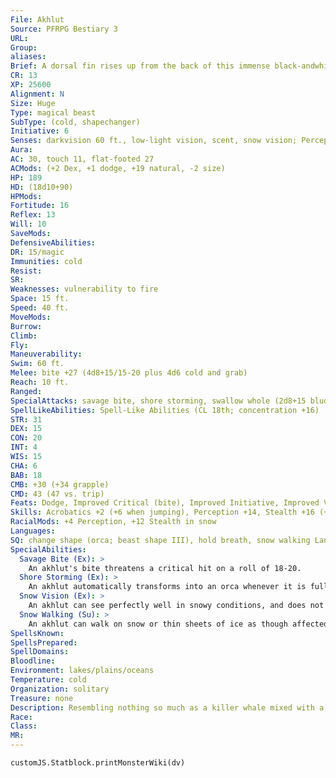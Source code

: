 ```yaml
---
File: Akhlut
Source: PFRPG Bestiary 3
URL: 
Group: 
aliases: 
Brief: A dorsal fin rises up from the back of this immense black-andwhite- furred, wolf like beast.
CR: 13
XP: 25600
Alignment: N
Size: Huge
Type: magical beast
SubType: (cold, shapechanger)
Initiative: 6
Senses: darkvision 60 ft., low-light vision, scent, snow vision; Perception +14
Aura: 
AC: 30, touch 11, flat-footed 27
ACMods: (+2 Dex, +1 dodge, +19 natural, -2 size)
HP: 189
HD: (18d10+90)
HPMods: 
Fortitude: 16
Reflex: 13
Will: 10
SaveMods: 
DefensiveAbilities: 
DR: 15/magic
Immunities: cold
Resist: 
SR: 
Weaknesses: vulnerability to fire
Space: 15 ft.
Speed: 40 ft.
MoveMods: 
Burrow: 
Climb: 
Fly: 
Maneuverability: 
Swim: 60 ft.
Melee: bite +27 (4d8+15/15-20 plus 4d6 cold and grab)
Reach: 10 ft.
Ranged: 
SpecialAttacks: savage bite, shore storming, swallow whole (2d8+15 bludgeoning damage plus 4d6 cold, AC 19, 18 hp)
SpellLikeAbilities: Spell-Like Abilities (CL 18th; concentration +16)  1/day-control weather (windy or cold weather only)
STR: 31
DEX: 15
CON: 20
INT: 4
WIS: 15
CHA: 6
BAB: 18
CMB: +30 (+34 grapple)
CMD: 43 (47 vs. trip)
Feats: Dodge, Improved Critical (bite), Improved Initiative, Improved Vital Strike, Iron Will, Power Attack, Skill Focus (Stealth), Vital Strike, Weapon Focus (bite)
Skills: Acrobatics +2 (+6 when jumping), Perception +14, Stealth +16 (+28 in snow), Swim +18
RacialMods: +4 Perception, +12 Stealth in snow
Languages: 
SQ: change shape (orca; beast shape III), hold breath, snow walking Languages Aquan (cannot speak)
SpecialAbilities:
  Savage Bite (Ex): >
    An akhlut's bite threatens a critical hit on a roll of 18-20.
  Shore Storming (Ex): >
    An akhlut automatically transforms into an orca whenever it is fully immersed in water, losing its legs and fur.  Likewise, when an akhlut emerges from the water, it automatically transforms into its wolf-orca hybrid form.  If an akhlut moves from water to land (or vice versa) on the round before initiating combat, it gains a +8 bonus on its initiative check. This initial attack resolves as a charge.  An akhlut has the same statistics in both forms.
  Snow Vision (Ex): >
    An akhlut can see perfectly well in snowy conditions, and does not take any penalties on Perception checks while in snowy weather.
  Snow Walking (Su): >
    An akhlut can walk on snow or thin sheets of ice as though affected by water walk. It only leaves a trail on such surfaces when it wants to.
SpellsKnown: 
SpellsPrepared: 
SpellDomains: 
Bloodline: 
Environment: lakes/plains/oceans
Temperature: cold
Organization: solitary
Treasure: none
Description: Resembling nothing so much as a killer whale mixed with a wolf, the rarely seen akhlut stalks frigid seas and the frozen lands nearby, shrouded by perpetual blizzards. Legend holds that the first akhlut was born fully-formed in the eye of a polar hurricane, the merciless anger of the elements made flesh. Whether or not the tale is true, the akhlut's ferocity is certainly as memorable as that of any storm.  While the akhlut appears as a wolf-orca hybrid on land, when it enters the water, its legs and fur vanish and it transforms fully into the form of an orca. Akhluts are particularly skilled at charging into and out of water, their transformation between shapes occurring in the blink of an eye.  Each akhlut fiercely defends its hunting grounds from other predators, and especially against other akhluts.  While this does reduce the number of dangerous predators in a region, it's unclear whether replacing lesser predators with something as dangerous as an akhlut is actually preferable. Typically, an akhlut considers its territory to be the boundaries of the storm created by its control weather spell-like ability, and rarely travels far from this storm's borders.  An akhlut is 22 feet long and weighs 8,000 pounds.
Race: 
Class: 
MR: 
---
```

```dataviewjs
customJS.Statblock.printMonsterWiki(dv)
```
